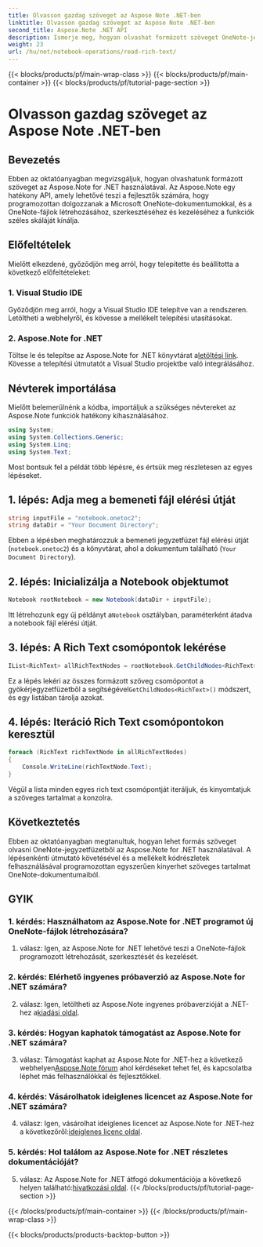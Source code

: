 ```yaml
---
title: Olvasson gazdag szöveget az Aspose Note .NET-ben
linktitle: Olvasson gazdag szöveget az Aspose Note .NET-ben
second_title: Aspose.Note .NET API
description: Ismerje meg, hogyan olvashat formázott szöveget OneNote-jegyzetfüzetekből programozottan az Aspose.Note for .NET használatával. Kövesse lépésről lépésre bemutató oktatóanyagunkat az egyszerű integráció érdekében.
weight: 23
url: /hu/net/notebook-operations/read-rich-text/
---
```


{{< blocks/products/pf/main-wrap-class >}}
{{< blocks/products/pf/main-container >}}
{{< blocks/products/pf/tutorial-page-section >}}

# Olvasson gazdag szöveget az Aspose Note .NET-ben

## Bevezetés

Ebben az oktatóanyagban megvizsgáljuk, hogyan olvashatunk formázott szöveget az Aspose.Note for .NET használatával. Az Aspose.Note egy hatékony API, amely lehetővé teszi a fejlesztők számára, hogy programozottan dolgozzanak a Microsoft OneNote-dokumentumokkal, és a OneNote-fájlok létrehozásához, szerkesztéséhez és kezeléséhez a funkciók széles skáláját kínálja.

## Előfeltételek

Mielőtt elkezdené, győződjön meg arról, hogy telepítette és beállította a következő előfeltételeket:

### 1. Visual Studio IDE

Győződjön meg arról, hogy a Visual Studio IDE telepítve van a rendszeren. Letöltheti a webhelyről, és kövesse a mellékelt telepítési utasításokat.

### 2. Aspose.Note for .NET

 Töltse le és telepítse az Aspose.Note for .NET könyvtárat a[letöltési link](https://releases.aspose.com/note/net/). Kövesse a telepítési útmutatót a Visual Studio projektbe való integrálásához.

## Névterek importálása

Mielőtt belemerülnénk a kódba, importáljuk a szükséges névtereket az Aspose.Note funkciók hatékony kihasználásához.

```csharp
using System;
using System.Collections.Generic;
using System.Linq;
using System.Text;
```

Most bontsuk fel a példát több lépésre, és értsük meg részletesen az egyes lépéseket.

## 1. lépés: Adja meg a bemeneti fájl elérési útját

```csharp
string inputFile = "notebook.onetoc2";
string dataDir = "Your Document Directory";
```

Ebben a lépésben meghatározzuk a bemeneti jegyzetfüzet fájl elérési útját (`notebook.onetoc2`) és a könyvtárat, ahol a dokumentum található (`Your Document Directory`).

## 2. lépés: Inicializálja a Notebook objektumot

```csharp
Notebook rootNotebook = new Notebook(dataDir + inputFile);
```

 Itt létrehozunk egy új példányt a`Notebook` osztályban, paraméterként átadva a notebook fájl elérési útját.

## 3. lépés: A Rich Text csomópontok lekérése

```csharp
IList<RichText> allRichTextNodes = rootNotebook.GetChildNodes<RichText>();
```

 Ez a lépés lekéri az összes formázott szöveg csomópontot a gyökérjegyzetfüzetből a segítségével`GetChildNodes<RichText>()` módszert, és egy listában tárolja azokat.

## 4. lépés: Iteráció Rich Text csomópontokon keresztül

```csharp
foreach (RichText richTextNode in allRichTextNodes)
{
    Console.WriteLine(richTextNode.Text);
}
```

Végül a lista minden egyes rich text csomópontját iteráljuk, és kinyomtatjuk a szöveges tartalmat a konzolra.

## Következtetés

Ebben az oktatóanyagban megtanultuk, hogyan lehet formás szöveget olvasni OneNote-jegyzetfüzetből az Aspose.Note for .NET használatával. A lépésenkénti útmutató követésével és a mellékelt kódrészletek felhasználásával programozottan egyszerűen kinyerhet szöveges tartalmat OneNote-dokumentumaiból.

## GYIK

### 1. kérdés: Használhatom az Aspose.Note for .NET programot új OneNote-fájlok létrehozására?

1. válasz: Igen, az Aspose.Note for .NET lehetővé teszi a OneNote-fájlok programozott létrehozását, szerkesztését és kezelését.

### 2. kérdés: Elérhető ingyenes próbaverzió az Aspose.Note for .NET számára?

 2. válasz: Igen, letöltheti az Aspose.Note ingyenes próbaverzióját a .NET-hez a[kiadási oldal](https://releases.aspose.com/).

### 3. kérdés: Hogyan kaphatok támogatást az Aspose.Note for .NET számára?

 3. válasz: Támogatást kaphat az Aspose.Note for .NET-hez a következő webhelyen[Aspose.Note fórum](https://forum.aspose.com/c/note/28) ahol kérdéseket tehet fel, és kapcsolatba léphet más felhasználókkal és fejlesztőkkel.

### 4. kérdés: Vásárolhatok ideiglenes licencet az Aspose.Note for .NET számára?

 4. válasz: Igen, vásárolhat ideiglenes licencet az Aspose.Note for .NET-hez a következőről:[ideiglenes licenc oldal](https://purchase.aspose.com/temporary-license/).

### 5. kérdés: Hol találom az Aspose.Note for .NET részletes dokumentációját?

 5. válasz: Az Aspose.Note for .NET átfogó dokumentációja a következő helyen található:[hivatkozási oldal](https://reference.aspose.com/note/net/).
{{< /blocks/products/pf/tutorial-page-section >}}

{{< /blocks/products/pf/main-container >}}
{{< /blocks/products/pf/main-wrap-class >}}

{{< blocks/products/products-backtop-button >}}
